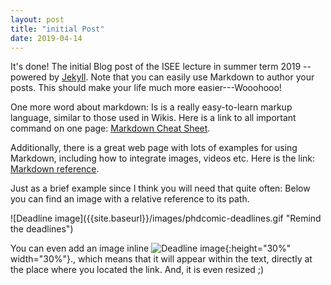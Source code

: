 ```yaml
---
layout: post
title: "initial Post"
date: 2019-04-14
---
```


It's done! The initial Blog post of the ISEE lecture in summer term 2019 -- powered by [Jekyll](http://jekyllrb.com).
Note that you can easily use Markdown to author your posts. This should make your life much more easier---Wooohooo!

One more word about markdown: Is is a really easy-to-learn markup language, similar to those used in Wikis.
Here is a link to all important command on one page: [Markdown Cheat Sheet](http://packetlife.net/media/library/16/Markdown.pdf).

Additionally, there is a great web page with lots of examples for using Markdown, including how to integrate images, videos etc.
Here is the link: [Markdown reference](https://github.com/adam-p/markdown-here/wiki/Markdown-Cheatsheet).

Just as a brief example since I think you will need that quite often: Below you can find an image with a relative reference to its path.

<span align="center">
![Deadline image]({{site.baseurl}}/images/phdcomic-deadlines.gif "Remind the deadlines")
</span>

You can even add an image inline ![Deadline image]({{site.baseurl}}/images/blob.png "Beware of the Blob"){:height="30%" width="30%"}., which means that it will appear within the text, directly at the place where you located the link. And, it is even resized ;)
